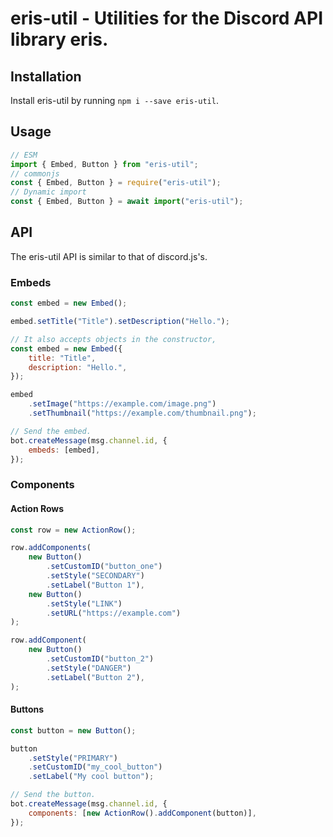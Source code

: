 # eris-util - Utilities for the Discord API library eris.

## Installation

Install eris-util by running `npm i --save eris-util`.

## Usage

```js
// ESM
import { Embed, Button } from "eris-util";
// commonjs
const { Embed, Button } = require("eris-util");
// Dynamic import
const { Embed, Button } = await import("eris-util");
```

## API

The eris-util API is similar to that of discord.js's.

### Embeds

```js
const embed = new Embed();

embed.setTitle("Title").setDescription("Hello.");

// It also accepts objects in the constructor,
const embed = new Embed({
	title: "Title",
	description: "Hello.",
});

embed
	.setImage("https://example.com/image.png")
	.setThumbnail("https://example.com/thumbnail.png");

// Send the embed.
bot.createMessage(msg.channel.id, {
	embeds: [embed],
});
```

### Components

#### Action Rows

```js
const row = new ActionRow();

row.addComponents(
	new Button()
		.setCustomID("button_one")
		.setStyle("SECONDARY")
		.setLabel("Button 1"),
	new Button()
		.setStyle("LINK")
		.setURL("https://example.com")
);

row.addComponent(
	new Button()
		.setCustomID("button_2")
		.setStyle("DANGER")
		.setLabel("Button 2"),
);
```

#### Buttons

```js
const button = new Button();

button
	.setStyle("PRIMARY")
	.setCustomID("my_cool_button")
	.setLabel("My cool button");

// Send the button.
bot.createMessage(msg.channel.id, {
	components: [new ActionRow().addComponent(button)],
});
```

